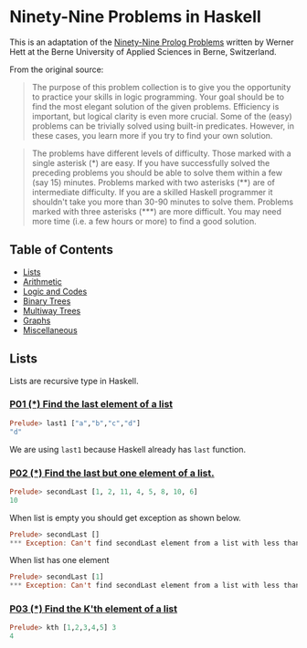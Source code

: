 # Ninety-Nine Problems in Haskell

This is an adaptation of the [Ninety-Nine Prolog Problems](https://sites.google.com/site/prologsite/prolog-problems) written by Werner Hett at the Berne University of Applied Sciences in Berne, Switzerland.

From the original source:

> The purpose of this problem collection is to give you the opportunity to practice your skills in logic programming. Your goal should be to find the most elegant solution of the given problems. Efficiency is important, but logical clarity is even more crucial. Some of the (easy) problems can be trivially solved using built-in predicates. However, in these cases, you learn more if you try to find your own solution.

> The problems have different levels of difficulty. Those marked with a single asterisk (\*) are easy. If you have successfully solved the preceding problems you should be able to solve them within a few (say 15) minutes. Problems marked with two asterisks (\*\*) are of intermediate difficulty. If you are a skilled Haskell programmer it shouldn't take you more than 30-90 minutes to solve them. Problems marked with three asterisks (\*\*\*) are more difficult. You may need more time (i.e. a few hours or more) to find a good solution.

## Table of Contents

* [Lists](#lists)
* [Arithmetic](#arithmetic)
* [Logic and Codes](#logic-and-codes)
* [Binary Trees](#binary-trees)
* [Multiway Trees](#multiway-trees)
* [Graphs](#graphs)
* [Miscellaneous](#miscellaneous)

## Lists

Lists are recursive type in Haskell.

### [P01 (*) Find the last element of a list](https://github.com/shekhargulati/99-problems/blob/master/haskell/lists/P01.hs)

```haskell
Prelude> last1 ["a","b","c","d"]
"d"
```

We are using `last1` because Haskell already has `last` function.

### [P02 (*) Find the last but one element of a list.](https://github.com/shekhargulati/99-problems/blob/master/haskell/lists/P02.hs)

```haskell
Prelude> secondLast [1, 2, 11, 4, 5, 8, 10, 6]
10
```

When list is empty you should get exception as shown below.

```haskell
Prelude> secondLast []
*** Exception: Can't find secondLast element from a list with less than 2 elements
```

When list has one element

```haskell
Prelude> secondLast [1]
*** Exception: Can't find secondLast element from a list with less than 2 elements
```

### [P03 (*) Find the K'th element of a list](https://github.com/shekhargulati/99-problems/blob/master/haskell/lists/P03.hs)

```haskell
Prelude> kth [1,2,3,4,5] 3
4
```
